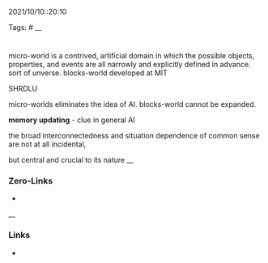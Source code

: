 2021/10/10::20:10

Tags: #
__
# 
micro-world is a contrived, artificial domain in which the possible objects, properties, and events are all narrowly and explicitly defined in advance. sort of unverse. blocks-world developed at MIT

SHRDLU

micro-worlds eliminates the idea of AI. blocks-world cannot be expanded.

**memory updating** - clue in general AI

the broad interconnectedness and situation dependence of common sense are not at all incidental,

but central and crucial to its nature
__
### Zero-Links
-
__
### Links
-